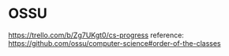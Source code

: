# OSSU
https://trello.com/b/Zg7UKgt0/cs-progress
reference: https://github.com/ossu/computer-science#order-of-the-classes
